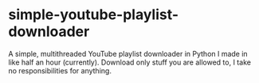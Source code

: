 # simple-youtube-playlist-downloader
A simple, multithreaded YouTube playlist downloader in Python I made in like half an hour (currently).
Download only stuff you are allowed to, I take no responsibilities for anything.

